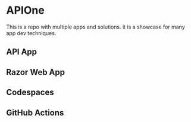 # APIOne

This is a repo with multiple apps and solutions.  it is a showcase for many app dev techniques.

## API App

## Razor Web App

## Codespaces

## GitHub Actions


